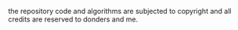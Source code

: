 the repository code and algorithms are subjected to copyright and all credits are reserved to donders and me.
